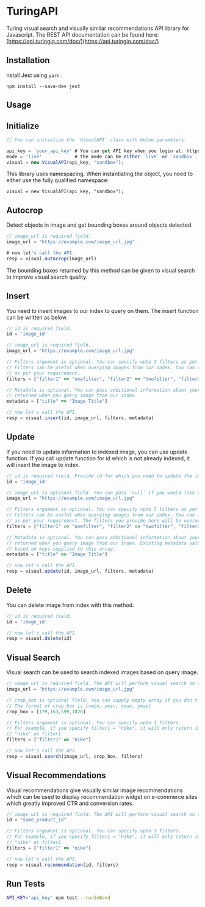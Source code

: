 # TuringAPI

Turing visual search and visually similar recommendations API library for Javascript. The REST API documentation can be found here: [https://api.turingiq.com/doc/](https://api.turingiq.com/doc/)

## Installation

nstall Jest using ``yarn`` :

```
npm install --save-dev jest
```

## Usage

Initialize
--------

```javascript
// You can initialize the `VisualAPI` class with below parameters.

api_key = 'your_api_key' # You can get API key when you login at: https://www.turingiq.com/login
mode = 'live'            # the mode can be either `live` or `sandbox`. Default mode is `live`.
visual = new VisualAPI(api_key, "sandbox");
```

This library uses namespacing. When instantiating the object, you need to either use the fully qualified namespace:

```
visual = new VisualAPI(api_key, "sandbox");
```

Autocrop
--------

Detect objects in image and get bounding boxes around objects detected.

```javascript
// image_url is required field.
image_url = "https://example.com/image_url.jpg"

# now let's call the API.
resp = visual.autocrop(image_url)
```

The bounding boxes returned by this method can be given to visual search to improve visual search quality.


Insert
------

You need to insert images to our index to query on them. The insert function can be written as below.

```javascript
// id is required field.
id = 'image_id'

// image_url is required field.
image_url = "https://example.com/image_url.jpg"

// Filters argument is optional. You can specify upto 3 filters as per example given below.
// Filters can be useful when querying images from our index. You can apply any filter
// as per your requirement.
filters = ["filter1" => "onefilter", "filter2" => "twofilter", "filter3" => "threefilter"]

// Metadata is optional. You can pass additional information about your image which will be
// returned when you query image from our index.
metadata = ["title" => "Image Title"]

// now let's call the API.
resp = visual.insert(id, image_url, filters, metadata)
```

Update
------

If you need to update information to indexed image, you can use update function. If you call update function for id which is not already indexed, it will insert the image to index.

```javascript
// id is required field. Provide id for which you need to update the information.
id = 'image_id'

// image_url is optional field. You can pass `null` if you would like to keep URL unchanged.
image_url = "https://example.com/image_url.jpg"

// Filters argument is optional. You can specify upto 3 filters as per example given below.
// Filters can be useful when querying images from our index. You can apply any filter
// as per your requirement. The filters you provide here will be overwritten.
filters = ["filter1" => "onefilter", "filter2" => "twofilter", "filter3" => "threefilter"]

// Metadata is optional. You can pass additional information about your image which will be
// returned when you query image from our index. Existing metadata values will be overwritten
// based on keys supplied to this array.
metadata = ["title" => "Image Title"]

// now let's call the API.
resp = visual.update(id, image_url, filters, metadata)
```

Delete
------

You can delete image from index with this method.

```javascript
// id is required field.
id = 'image_id'

// now let's call the API.
resp = visual.delete(id)
```

Visual Search
-------------

Visual search can be used to search indexed images based on query image.

```javascript
// image_url is required field. The API will perform visual search on the image and return
image_url = "https://example.com/image_url.jpg"

// crop_box is optional field. You can supply empty array if you don't want to specify crop box.
// The format of crop box is [xmin, ymin, xmax, ymax]
crop_box = [179,163,599,1026]

// Filters argument is optional. You can specify upto 3 filters.
// For example, if you specify filter1 = "nike", it will only return images which are indexed with
// "nike" as filter1.
filters = ["filter1" => "nike"]

// now let's call the API.
resp = visual.search(image_url, crop_box, filters)
```

Visual Recommendations
----------------------

Visual recommendations give visually similar image recommendations which can be used to display recommendation widget on e-commerce sites which greatly improved CTR and conversion rates.

```javascript
// image_url is required field. The API will perform visual search on the image and return
id = "some_product_id"

// Filters argument is optional. You can specify upto 3 filters.
// For example, if you specify filter1 = "nike", it will only return images which are indexed with
// "nike" as filter1.
filters = ["filter1" => "nike"]

// now let's call the API.
resp = visual.recommendation(id, filters)
```

Run Tests
----------------------

```sh
API_KEY='api_key' npm test --runInBand
```